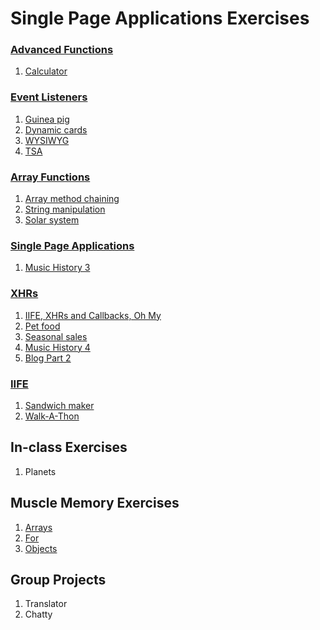 # Single Page Applications Exercises

### [Advanced Functions](../resources/SP_JS_FIRST_ORDER_FUNCTIONS.md)
1. [Calculator](SP_JS_ADVANCED_FUNCTIONS_CALCULATOR.md)


### [Event Listeners](../resources/SP_JS_EVENT_BASED_PROGRAMMING.md)
1. [Guinea pig](SP_JS_EVENT_LISTENERS_GUINEA_PIG.md)
1. [Dynamic cards](SP_JS_EVENT_LISTENERS_DYNAMIC_CARDS.md)
1. [WYSIWYG](SP_JS_EVENT_LISTENERS_WYSIWYG.md)
1. [TSA](SP_JS_EVENT_LISTENERS_TSA.md)


### [Array Functions](../resources/SP_JS_ARRAY_METHODS.md)
1. [Array method chaining](SP_JS_ARRAYS_CHAINING.md)
1. [String manipulation](SP_JS_ARRAYS_STRING_MANIPULATION.md)
1. [Solar system](SP_JS_ARRAYS_SOLAR_SYSTEM.md)


### [Single Page Applications](../resources/SP_JS_SINGLE_PAGE_APPLICATIONS.md)
1. [Music History 3](SP_JS_MUSIC_HISTORY_3.md)


### [XHRs](../resources/SP_JS_XHR.md)
1. [IIFE, XHRs and Callbacks, Oh My](SP_JS_XHR_MIND_MELTING.md)
1. [Pet food](SP_JS_XHR_FOOD.md)
1. [Seasonal sales](SP_JS_XHR_SEASONAL_SALES.md)
1. [Music History 4](SP_JS_MUSIC_HISTORY_4.md)
1. [Blog Part 2](SP_JS_XHR_BLOG_02.md)


### [IIFE](../resources/SP_JS_MODULAR_DEVELOPMENT_IIFE.md)
1. [Sandwich maker](SP_JS_IIFE_SANDWICH.md)
1. [Walk-A-Thon](SP_JS_IIFE_BOOTSTRAP.md)


## In-class Exercises
1. Planets


## Muscle Memory Exercises
1. [Arrays](SP_MM_ARRAYS.md)
1. [For](SP_MM_FOR.md)
1. [Objects](SP_MM_OBJECTS.md)


## Group Projects
1. Translator
1. Chatty
